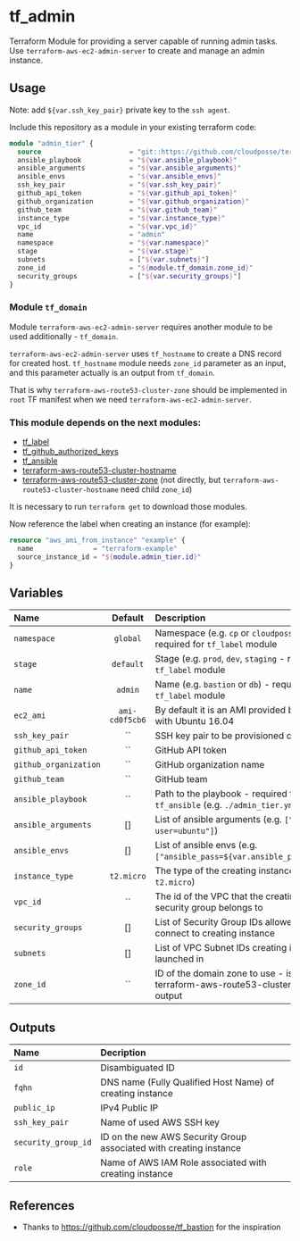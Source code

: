 # tf_admin

Terraform Module for providing a server capable of running admin tasks. Use `terraform-aws-ec2-admin-server` to create and manage an admin instance.

## Usage

Note: add `${var.ssh_key_pair}` private key to the `ssh agent`.

Include this repository as a module in your existing terraform code:

```terraform
module "admin_tier" {
  source                      = "git::https://github.com/cloudposse/terraform-aws-ec2-admin-server.git?ref=master"
  ansible_playbook            = "${var.ansible_playbook}"
  ansible_arguments           = "${var.ansible_arguments}"
  ansible_envs                = "${var.ansible_envs}"
  ssh_key_pair                = "${var.ssh_key_pair}"
  github_api_token            = "${var.github_api_token}"
  github_organization         = "${var.github_organization}"
  github_team                 = "${var.github_team}"
  instance_type               = "${var.instance_type}"
  vpc_id                      = "${var.vpc_id}"
  name                        = "admin"
  namespace                   = "${var.namespace}"
  stage                       = "${var.stage}"
  subnets                     = ["${var.subnets}"]
  zone_id                     = "${module.tf_domain.zone_id}"
  security_groups             = ["${var.security_groups}"]
}

```

### Module `tf_domain`

Module `terraform-aws-ec2-admin-server` requires another module to be used additionally - `tf_domain`.

`terraform-aws-ec2-admin-server` uses `tf_hostname` to create a DNS record for created host. `tf_hostname` module needs `zone_id` parameter as an input, and this parameter actually is an output from `tf_domain`.

That is why `terraform-aws-route53-cluster-zone` should be implemented in `root` TF manifest when we need `terraform-aws-ec2-admin-server`.


### This module depends on the next modules:

* [tf_label](https://github.com/cloudposse/tf_label)
* [tf_github_authorized_keys](https://github.com/cloudposse/tf_github_authorized_keys)
* [tf_ansible](https://github.com/cloudposse/tf_ansible)
* [terraform-aws-route53-cluster-hostname](https://github.com/cloudposse/terraform-aws-route53-cluster-hostname)
* [terraform-aws-route53-cluster-zone](https://github.com/cloudposse/terraform-aws-route53-cluster-zone) (not directly, but `terraform-aws-route53-cluster-hostname` need child `zone_id`)

It is necessary to run `terraform get` to download those modules.

Now reference the label when creating an instance (for example):
```terraform
resource "aws_ami_from_instance" "example" {
  name               = "terraform-example"
  source_instance_id = "${module.admin_tier.id}"
}
```

## Variables

|  Name                        |  Default       |  Description                                                                                       | Required|
|:-----------------------------|:--------------:|:---------------------------------------------------------------------------------------------------|:-------:|
| `namespace`                  | `global`       | Namespace (e.g. `cp` or `cloudposse`) - required for `tf_label` module                             | Yes     |
| `stage`                      | `default`      | Stage (e.g. `prod`, `dev`, `staging` - required for `tf_label` module                              | Yes     |
| `name`                       | `admin`        | Name  (e.g. `bastion` or `db`) - required for `tf_label` module                                    | Yes     |
| `ec2_ami`                    | `ami-cd0f5cb6` | By default it is an AMI provided by Amazon with Ubuntu 16.04                                       | No      |
| `ssh_key_pair`               | ``             | SSH key pair to be provisioned on instance                                                         | Yes     |
| `github_api_token`           | ``             | GitHub API token                                                                                   | Yes     |
| `github_organization`        | ``             | GitHub organization name                                                                           | Yes     |
| `github_team`                | ``             | GitHub team                                                                                        | Yes     |
| `ansible_playbook`           | ``             | Path to the playbook - required for `tf_ansible` (e.g. `./admin_tier.yml`)                         | Yes     |
| `ansible_arguments`          | []             | List of ansible arguments (e.g. `["--user=ubuntu"]`)                                               | No      |
| `ansible_envs`               | []             | List of ansible envs (e.g. `["ansible_pass=${var.ansible_password}"]`)                             | Yes     |
| `instance_type`              | `t2.micro`     | The type of the creating instance (e.g. `t2.micro`)                                                | No      |
| `vpc_id`                     | ``             | The id of the VPC that the creating instance security group belongs to                             | Yes     |
| `security_groups`            | []             | List of Security Group IDs allowed to connect to creating instance                                 | Yes     |
| `subnets`                    | []             | List of VPC Subnet IDs creating instance launched in                                               | Yes     |
| `zone_id`                    | ``             | ID of the domain zone to use - is a result of terraform-aws-route53-cluster-zone output            | Yes     |

## Outputs

| Name                | Decription                                                        |
|:--------------------|:------------------------------------------------------------------|
| `id`                | Disambiguated ID                                                  |
| `fqhn`              | DNS name (Fully Qualified Host Name) of creating instance         |
| `public_ip`         | IPv4 Public IP                                                    |
| `ssh_key_pair`      | Name of used AWS SSH key                                          |
| `security_group_id` | ID on the new AWS Security Group associated with creating instance|
| `role`              | Name of AWS IAM Role associated with creating instance            |


## References
* Thanks to https://github.com/cloudposse/tf_bastion for the inspiration
